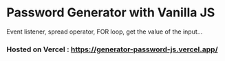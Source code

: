# Password Generator with Vanilla JS

Event listener, spread operator, FOR loop, get the value of the input...

### Hosted on Vercel : https://generator-password-js.vercel.app/ 
